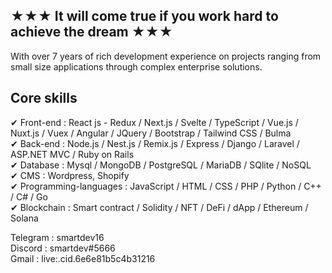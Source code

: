 
## ★★★ It will come true if you work hard to achieve the dream ★★★

With over 7 years of rich development experience on projects ranging from small size applications through complex enterprise solutions.

## Core skills
✔ Front-end : React js - Redux / Next.js / Svelte / TypeScript / Vue.js / Nuxt.js / Vuex / Angular / JQuery / Bootstrap / Tailwind CSS / Bulma <br>
✔ Back-end : Node.js / Nest.js / Remix.js / Express / Django / Laravel / ASP.NET MVC / Ruby on Rails <br>
✔ Database : Mysql / MongoDB / PostgreSQL / MariaDB / SQlite / NoSQL <br>
✔ CMS : Wordpress, Shopify <br>
✔ Programming-languages : JavaScript / HTML / CSS / PHP / Python / C++ / C# / Go <br>
✔ Blockchain : Smart contract / Solidity / NFT / DeFi / dApp / Ethereum / Solana 

Telegram : smartdev16 <br>
Discord : smartdev#5666 <br>
Gmail : live:.cid.6e6e81b5c4b31216
